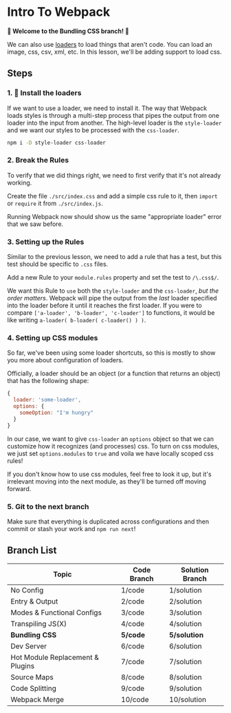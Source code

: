 # Intro To Webpack

**:wave: Welcome to the **Bundling CSS** branch! :wave:**

We can also use [loaders](https://webpack.js.org/loaders) to load things that aren't code. You can load an image, css, csv, xml, etc. In this lesson, we'll be adding support to load css.

## Steps

### 1. :robot: Install the loaders

If we want to use a loader, we need to install it. The way that Webpack loads styles is through a multi-step process that pipes the output from one loader into the input from another. The high-level loader is the `style-loader` and we want our styles to be processed with the `css-loader`.

```bash
npm i -D style-loader css-loader
```

### 2. Break the Rules

To verify that we did things right, we need to first verify that it's not already working.

Create the file `./src/index.css` and add a simple css rule to it, then `import` or `require` it from `./src/index.js`.

Running Webpack now should show us the same "appropriate loader" error that we saw before.

### 3. Setting up the Rules

Similar to the previous lesson, we need to add a rule that has a test, but this test should be specific to `.css` files.

Add a new Rule to your `module.rules` property and set the test to `/\.css$/`.

We want this Rule to `use` both the `style-loader` and the `css-loader`, _but the order matters_. Webpack will pipe the output from the _last_ loader specified into the loader before it until it reaches the first loader. If you were to compare `['a-loader', 'b-loader', 'c-loader']` to functions, it would be like writing `a-loader( b-loader( c-loader() ) )`.

### 4. Setting up CSS modules

So far, we've been using some loader shortcuts, so this is mostly to show you more about configuration of loaders.

Officially, a loader should be an object (or a function that returns an object) that has the following shape:

```javascript
{
  loader: 'some-loader',
  options: {
    someOption: "I'm hungry"
  }
}
```

In our case, we want to give `css-loader` an `options` object so that we can customize how it recognizes (and processes) css. To turn on css modules, we just set `options.modules` to `true` and voila we have locally scoped css rules!

If you don't know how to use css modules, feel free to look it up, but it's irrelevant moving into the next module, as they'll be turned off moving forward.

### 5. Git to the next branch

Make sure that everything is duplicated across configurations and then commit or stash your work and `npm run next`!

## Branch List

| Topic                            | Code Branch | Solution Branch |
| -------------------------------- | ----------- | --------------- |
| No Config                        | 1/code      | 1/solution      |
| Entry & Output                   | 2/code      | 2/solution      |
| Modes & Functional Configs       | 3/code      | 3/solution      |
| Transpiling JS(X)                | 4/code      | 4/solution      |
| **Bundling CSS**                 | **5/code**  | **5/solution**  |
| Dev Server                       | 6/code      | 6/solution      |
| Hot Module Replacement & Plugins | 7/code      | 7/solution      |
| Source Maps                      | 8/code      | 8/solution      |
| Code Splitting                   | 9/code      | 9/solution      |
| Webpack Merge                    | 10/code     | 10/solution     |
